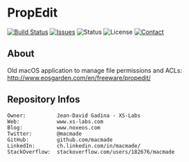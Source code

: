 PropEdit
========

[![Build Status](https://img.shields.io/travis/macmade/PropEdit.svg?branch=master&style=flat)](https://travis-ci.org/macmade/PropEdit)
[![Issues](http://img.shields.io/github/issues/macmade/PropEdit?style=flat)](https://github.com/macmade/PropEdit/issues)
![Status](https://img.shields.io/badge/status-inactive-lightgray.svg?style=flat)
![License](https://img.shields.io/badge/license-none-lightgray.svg?style=flat)
[![Contact](https://img.shields.io/badge/contact-@macmade-blue.svg?style=flat)](https://twitter.com/macmade)

About
-----

Old macOS application to manage file permissions and ACLs:  
http://www.eosgarden.com/en/freeware/propedit/

Repository Infos
----------------

    Owner:			Jean-David Gadina - XS-Labs
    Web:			www.xs-labs.com
    Blog:			www.noxeos.com
    Twitter:		@macmade
    GitHub:			github.com/macmade
    LinkedIn:		ch.linkedin.com/in/macmade/
    StackOverflow:	stackoverflow.com/users/182676/macmade
